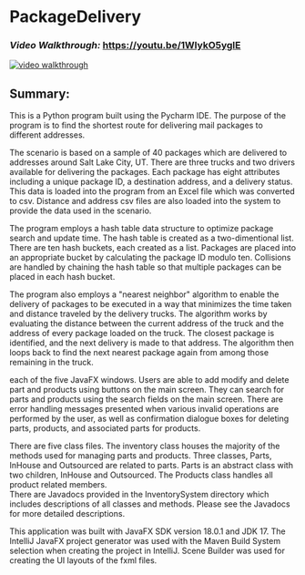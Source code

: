 # PackageDelivery

### <em>Video Walkthrough: </em>https://youtu.be/1WIykO5yglE
<a href="https://youtu.be/1WIykO5yglE">
<img src="https://user-images.githubusercontent.com/107213928/231574545-1d219c8f-4aaf-4c91-8ebb-38237a5e0cca.png" alt="video walkthrough"></a>


## Summary:
This is a Python program built using the Pycharm IDE. The purpose of the program is to find the shortest route for delivering mail packages to different addresses.

The scenario is based on a sample of 40 packages which are delivered to addresses around Salt Lake City, UT.  There are three trucks and two drivers available for 
delivering the packages. Each package has eight attributes including a unique package ID, a destination address, and a delivery status. This data is loaded into the
program from an Excel file which was converted to csv. Distance and address csv files are also loaded into the system to provide the data used in the scenario.

The program employs a hash table data structure to optimize package search and update time. The hash table is created as a two-dimentional list. There are ten hash buckets, each created as a list. Packages are placed into an appropriate bucket by calculating the package ID modulo ten. Collisions are handled by chaining the hash table so that multiple packages can be placed in each hash bucket.  

The program also employs a "nearest neighbor" algorithm to enable the delivery of packages to be executed in a way that minimizes the time taken and distance traveled by the delivery trucks. The algorithm works by evaluating the distance between the current address of the truck and the address of every package loaded on the truck.
The closest package is identified, and the next delivery is made to that address. The algorithm then loops back to find the next nearest package again from among those
remaining in the truck. 



each of the five JavaFX windows. Users are able to add modify and delete part and products using buttons on the main screen. They can search for parts and products
using the search fields on the main screen. There are error handling messages presented when various invalid operations are performed by the user, as well as
confirmation dialogue boxes for deleting parts, products, and associated parts for products.  

There are five class files.  The inventory class houses the majority of the methods used for managing parts and products. Three classes, Parts, InHouse and Outsourced
are related to parts. Parts is an abstract class with two children, InHouse and Outsourced. The Products class handles all product related members.  
There are Javadocs provided in the InventorySystem directory which includes descriptions of all classes and methods. Please see the Javadocs for more detailed descriptions.  

This application was built with JavaFX SDK version 18.0.1 and JDK 17.  The IntelliJ JavaFX project generator was used with the Maven Build System selection when creating the project in IntelliJ.  Scene Builder was used for creating the UI layouts of the fxml files.
